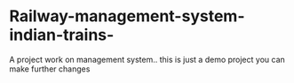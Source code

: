 # Railway-management-system-indian-trains-
A project work on management system.. this is just a demo project you can make further changes 
